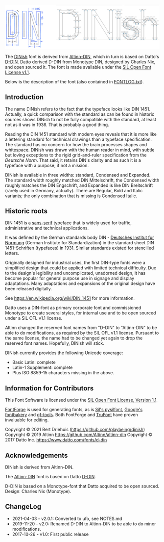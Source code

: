 ![DINish](din-vs-dinish.jpeg "DIN vs DINish")

The [DINish](https://github.com/driehuis/dinish) font is derived from
[Altinn-DIN](https://github.com/Altinn/altinn-din), which in turn is
based on Datto's [D-DIN](https://www.datto.com/fonts/d-din). Datto
derived D-DIN from Monotype DIN, designed by Charles Nix, and open
sourced it.
The font is made available under the [SIL Open Font License v1.1](OFL-1.1.txt).

Below is the description of the font (also contained in [FONTLOG.txt](FONTLOG.txt)).


## Introduction

The name DINish refers to the fact that the typeface looks like DIN 1451.
Actually, a quick comparison with the standard as can be found in historic
sources shows DINish to not be fully compatible with the standard,
at least not as it was in 1936. That is probably a good thing.

Reading the DIN 1451 standard with modern eyes reveals that it is
more like a lettering standard for technical drawings than a typeface
specification. The standard has no concern for how the brain processes
shapes and whitespace. DINish was drawn with the human reader in
mind, with subtle but loving exceptions to the rigid grid-and-ruler
specification from the _Deutsche Norm_. That said, it retains DIN's
clarity and as such it is a typeface with a purpose, if not a mission.

DINish is available in three widths: standard, Condensed and Expanded. The
standard width roughly matched DIN Mittelschrift, the Condensed width
roughly matches the DIN Engschrift, and Expanded is like DIN
Breitschrift (rarely used in Germany, actually). There are Regular,
Bold and Italic variants; the only combination that is missing is
Condensed Italic.

## Historic roots

DIN 1451 is a [sans-serif](https://en.wikipedia.org/wiki/Sans-serif) typeface
that is widely used for traffic, administrative and technical applications.

It was defined by the German standards body DIN -
[Deutsches Institut fur Normung](https://en.wikipedia.org/wiki/Deutsches_Institut_f%C3%BCr_Normung)
(German Institute for Standardization) in the standard sheet DIN 1451-Schriften (typefaces) in
1931. Similar standards existed for stencilled letters.

Originally designed for industrial uses, the first DIN-type fonts were a
simplified design that could be applied with limited technical difficulty.
Due to the design's legibility and uncomplicated, unadorned design, it has
become popular for general purpose use in signage and display adaptations.
Many adaptations and expansions of the original design have been released
digitally.

See https://en.wikipedia.org/wiki/DIN_1451 for more information.

Datto uses a DIN-font as primary corporate font and commissioned Monotype to
create several styles, for internal use and to be open sourced under a SIL
OFL v1.1 license.

Altinn changed the reserved font names from "D-DIN" to "Altinn-DIN"
to be able to do modifications, as required by the SIL OFL v1.1 license.
Pursuant to the same license, the name had to be changed yet again
to drop the reserved font names. Hopefully, DINish will stick.

DINish currently provides the following Unicode coverage:

- Basic Latin: complete
- Latin-1 Supplement: complete
- Plus ISO 8859-15 characters missing in the above.

## Information for Contributors

This Font Software is licensed under the [SIL Open Font License, Version 1.1](OFL-1.1.txt).

[FontForge](https://github.com/fontforge/fontforge) is used for generating
fonts, as is [Sil's pysilfont](https://github.com/silnrsi/pysilfont),
[Google's fontbakery](https://github.com/googlefonts/fontbakery) and
[gf-tools](https://github.com/googlefonts/gftools). Both FontForge and
[TruFont](https://github.com/trufont/trufont) have proven invaluable
for editing.

Copyright © 2021 Bert Driehuis (https://github.com/playbeing/dinish)
Copyright © 2019 Altinn https://github.com/Altinn/altinn-din
Copyright © 2017 Datto Inc. https://www.datto.com/fonts/d-din

## Acknowledgements

DINish is derived from Altinn-DIN.

The [Altinn-DIN](https://github.com/Altinn/altinn-din) font is based on Datto [D-DIN](https://www.datto.com/fonts/d-din).

D-DIN is based on a Monotype-font that Datto acquired to be open sourced.
Design: Charles Nix (Monotype).

## ChangeLog

- 2021-04-03 - v2.0.1: Converted to ufo, see NOTES.md
- 2019-11-20 - v2.0: Renamed D-DIN to Altinn-DIN to be able to do minor modifications.
- 2017-10-26 - v1.0: First public release
